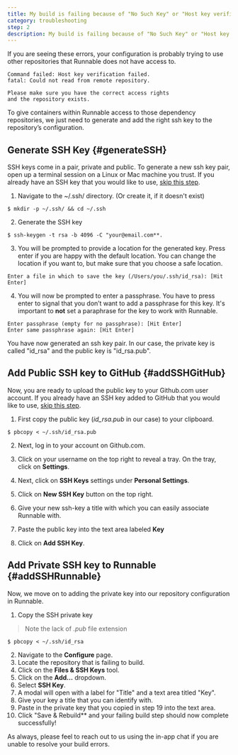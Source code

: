 ```yaml
---
title: My build is failing because of "No Such Key" or "Host key verification failed". What do I do?
category: troubleshooting
step: 2
description: My build is failing because of "No Such Key" or "Host key verification failed". What do I do?
---
```


If you are seeing these errors, your configuration is probably trying to use other repositories that Runnable does not have access to.
```
Command failed: Host key verification failed.
fatal: Could not read from remote repository.

Please make sure you have the correct access rights
and the repository exists.
```

To give containers within Runnable access to those dependency repositories, we just need to generate and add the right ssh key to the repository’s configuration.
 
## Generate SSH Key {#generateSSH}

SSH keys come in a pair, private and public. To generate a new ssh key pair, open up a terminal session on a Linux or Mac machine you trust. If you already have an SSH key that you would like to use, [skip this step](#addSSHGitHub).

1. Navigate to the ~/.ssh/ directory. (Or create it, if it doesn't exist)
  
  `$ mkdir -p ~/.ssh/ && cd ~/.ssh`

2. Generate the SSH key
  
  `$ ssh-keygen -t rsa -b 4096 -C "your@email.com**.`

3. You will be prompted to provide a location for the generated key. Press enter if you are happy with the default location. You can change the location if you want to, but make sure that you choose a safe location.

  `Enter a file in which to save the key (/Users/you/.ssh/id_rsa): [Hit Enter]`

4. You will now be prompted to enter a passphrase. You have to press enter to signal that you don’t want to add a passphrase for this key. It's important to **not** set a paraphrase for the key to work with Runnable.

  ```
  Enter passphrase (empty for no passphrase): [Hit Enter]
  Enter same passphrase again: [Hit Enter]
  ```

You have now generated an ssh key pair. In our case, the private key is called  "id_rsa" and the public key is "id_rsa.pub".

## Add Public SSH key to GitHub {#addSSHGitHub}

Now, you are ready to upload the public key to your Github.com user account. If you already have an SSH key added to GitHub that you would like to use, [skip this step](#addSSHRunnable).

1. First copy the public key (*id_rsa.pub* in our case) to your clipboard.

  `$ pbcopy < ~/.ssh/id_rsa.pub`

2. Next, log in to your account on Github.com.

3. Click on your username on the top right to reveal a tray. On the tray, click on **Settings**.  

4. Next, click on **SSH Keys** settings under **Personal Settings**.

5. Click on **New SSH Key** button on the top right. 

6. Give your new ssh-key a title with which you can easily associate Runnable with.

7. Paste the public key into the text area labeled **Key**

8. Click on **Add SSH Key**.

## Add Private SSH key to Runnable {#addSSHRunnable}

Now, we move on to adding the private key into our repository configuration in Runnable.

1. Copy the SSH private key
  > Note the lack of *.pub* file extension

  `$ pbcopy < ~/.ssh/id_rsa`

2. Navigate to the **Configure** page.
3. Locate the repository that is failing to build.
4. Click on the **Files & SSH Keys** tool.
5. Click on the **Add…** dropdown.
6. Select **SSH Key**.
7. A modal will open with a label for "Title" and a text area titled "Key".
8. Give your key a title that you can identify with.
9. Paste in the private key that you copied in step 19 into the text area.
10. Click "Save & Rebuild** and your failing build step should now complete successfully!

As always, please feel to reach out to us using the in-app chat if you are unable to resolve your build errors. 
